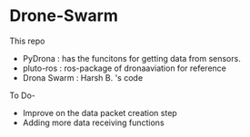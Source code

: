 # Drone-Swarm

This repo 

- PyDrona : has the funcitons for getting data from sensors.
- pluto-ros : ros-package of dronaaviation for reference 
- Drona Swarm : Harsh B. 's code

To Do-
- Improve on the data packet creation step
- Adding more data receiving functions


